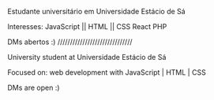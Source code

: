 Estudante universitário em Universidade Estácio de Sá

Interesses: 
JavaScript || HTML || CSS
React
PHP

DMs abertos :)
//////////////////////////////

University student at Universidade Estácio de Sá

Focused on: web development with JavaScript | HTML | CSS

DMs are open :)
